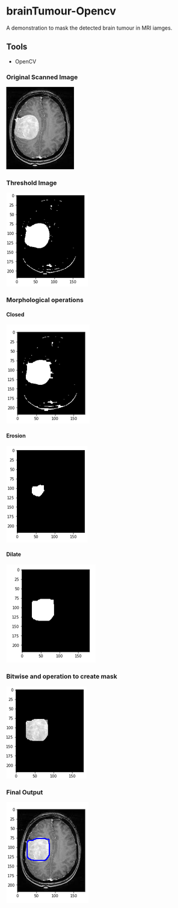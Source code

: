 # brainTumour-Opencv

A demonstration to mask the detected brain tumour in MRI iamges.

## Tools
- OpenCV

### Original Scanned Image
![original](https://github.com/pradyyadav/brainTumour-Opencv/blob/main/Y1.jpg?raw=True)

### Threshold Image
![thres](https://github.com/pradyyadav/Images/blob/main/thres.png?raw=True)

### Morphological operations 
#### Closed
![morph](https://github.com/pradyyadav/Images/blob/main/closed.png?raw=True)

#### Erosion
![erode](https://github.com/pradyyadav/Images/blob/main/erode.png?raw=True)

#### Dilate
![dilate](https://github.com/pradyyadav/Images/blob/main/dilated.png?raw=True)

### Bitwise and operation to create mask
![mask](https://github.com/pradyyadav/Images/blob/main/masked.png?raw=True)


### Final Output
![final](https://github.com/pradyyadav/Images/blob/main/final.png?raw=True)
